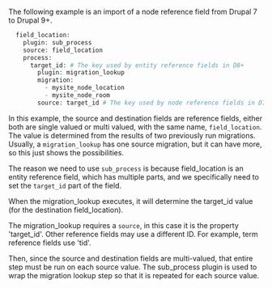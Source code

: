 The following example is an import of a node reference field from Drupal 7 to Drupal 9+.

```php
  field_location:
    plugin: sub_process
    source: field_location
    process:
      target_id: # The key used by entity reference fields in D8+
        plugin: migration_lookup
        migration:
          - mysite_node_location
          - mysite_node_room
        source: target_id # The key used by node reference fields in D7

```

In this example, the source and destination fields are reference fields, either both are single valued or multi valued, with the same name, `field_location`. The value is determined from the results of two previously run migrations. Usually, a `migration_lookup` has one source migration, but it can have more, so this just shows the possibilities.

The reason we need to use `sub_process` is because field\_location is an entity reference field, which has multiple parts, and we specifically need to set the `target_id` part of the field.

When the migration\_lookup executes, it will determine the target\_id value (for the destination field\_location).

The migration\_lookup requires a `source`, in this case it is the property 'target\_id'. Other reference fields may use a different ID. For example, term reference fields use 'tid'.

Then, since the source and destination fields are multi-valued, that entire step must be run on each source value. The sub\_process plugin is used to wrap the migration lookup step so that it is repeated for each source value.